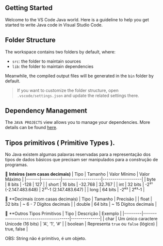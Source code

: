 ## Getting Started

Welcome to the VS Code Java world. Here is a guideline to help you get started to write Java code in Visual Studio Code.

## Folder Structure

The workspace contains two folders by default, where:

- `src`: the folder to maintain sources
- `lib`: the folder to maintain dependencies

Meanwhile, the compiled output files will be generated in the `bin` folder by default.

> If you want to customize the folder structure, open `.vscode/settings.json` and update the related settings there.

## Dependency Management

The `JAVA PROJECTS` view allows you to manage your dependencies. More details can be found [here](https://github.com/microsoft/vscode-java-dependency#manage-dependencies).

## Tipos primitivos ( Primitive Types ).

No Java existem algumas palavras reservadas para a representação dos tipos de dados básicos que precisam ser manipulados para a construção de programas. 

🔢 **Inteiros (sem casas decimais)**
| Tipo  | Tamanho  | Valor Mínimo       | Valor Máximo       |
|-------|----------|--------------------|--------------------|
| byte  | 8 bits   | -128               | 127                |
| short | 16 bits  | -32.768            | 32.767             |
| int   | 32 bits  | -2³¹ (-2.147.483.648) | 2³¹-1 (2.147.483.647) |
| long  | 64 bits  | -2⁶³               | 2⁶³-1              |

🔣 **Decimais (com casas decimais)
|  Tipo  |  Tamanho  |  Precisão                 |
|  float |   32 bits |  ~ 6 - 7 Dígitos decimais |
| double |  64 bits  |  ~ 15    Dígitos decimais | 

🔡 **Outros Tipos Primitivos
| Tipo    | Descrição                             | Exemplo       |
|---------|----------------------------------------|---------------|
| char    | Um único caractere Unicode (16 bits)   | 'A', '1', '#' |
| boolean | Representa `true` ou `false` (lógico)  | true, false   |



OBS: String não é primitivo, é um objeto.

